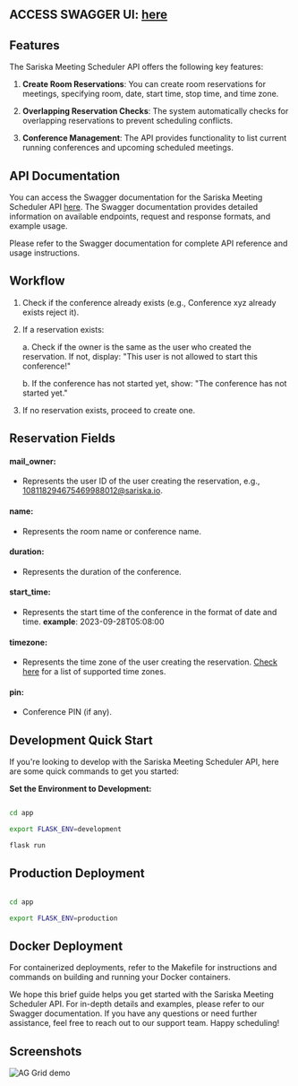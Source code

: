 
## ACCESS SWAGGER UI: [here](https://scheduler.dev.sariska.io/)

## Features

The Sariska Meeting Scheduler API offers the following key features:

1. **Create Room Reservations**: You can create room reservations for meetings, specifying room, date, start time, stop time, and time zone.

2. **Overlapping Reservation Checks**: The system automatically checks for overlapping reservations to prevent scheduling conflicts.

3. **Conference Management**: The API provides functionality to list current running conferences and upcoming scheduled meetings.

## API Documentation

You can access the Swagger documentation for the Sariska Meeting Scheduler API [here](https://scheduler.dev.sariska.io/). The Swagger documentation provides detailed information on available endpoints, request and response formats, and example usage.

Please refer to the Swagger documentation for complete API reference and usage instructions.


## Workflow

1. Check if the conference already exists (e.g., Conference xyz already exists reject it).

2. If a reservation exists:
   
   a. Check if the owner is the same as the user who created the reservation. If not, display: "This user is not allowed to start this conference!"

   b. If the conference has not started yet, show: "The conference has not started yet."

3. If no reservation exists, proceed to create one.

## Reservation Fields

#### mail_owner:
   - Represents the user ID of the user creating the reservation, e.g., 108118294675469988012@sariska.io.

#### name:
   - Represents the room name or conference name.

#### duration:
   - Represents the duration of the conference.

#### start_time:
   - Represents the start time of the conference in the format of date and time. <b>example</b>: 2023-09-28T05:08:00

#### timezone:
   - Represents the time zone of the user creating the reservation. [Check here](https://gist.github.com/brajendrak00068/09f938a4cd63a064dfb459e10948ceb9) for a list of supported time zones.

#### pin:
   - Conference PIN (if any).


## Development Quick Start

If you're looking to develop with the Sariska Meeting Scheduler API, here are some quick commands to get you started:

**Set the Environment to Development:**
```bash

cd app

export FLASK_ENV=development

flask run

```
## Production Deployment

```bash 

cd app

export FLASK_ENV=production

```

## Docker Deployment

For containerized deployments, refer to the Makefile for instructions and commands on building and running your Docker containers.

We hope this brief guide helps you get started with the Sariska Meeting Scheduler API. For in-depth details and examples, please refer to our Swagger documentation. If you have any questions or need further assistance, feel free to reach out to our support team. Happy scheduling!

## Screenshots


![AG Grid demo](https://s3.ap-south-1.amazonaws.com/sariska.io/Screenshot+2023-10-31+at+8.20.51+PM.png)

